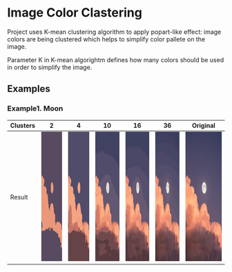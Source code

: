 # Image Color Clastering

Project uses K-mean clustering algorithm to apply popart-like effect: image colors are being clustered which helps to simplify color pallete on the image.

Parameter K in K-mean algorightm defines how many colors should be used in order to simplify the image.

## Examples

### Example1. Moon

| Clusters | 2 | 4 | 10 | 16 | 36 | Original |
|----------|---|---|----|----|----|----------|
| Result   |  <img src="https://raw.githubusercontent.com/roma-glushko/image-color-clustering/master/docs/image2/image2.2.jpg" height="300px" width="200px" /> |  <img src="https://raw.githubusercontent.com/roma-glushko/image-color-clustering/master/docs/image2/image2.4.jpg" height="300px" width="200px" /> |  <img src="https://raw.githubusercontent.com/roma-glushko/image-color-clustering/master/docs/image2/image2.10.jpg" height="300px" width="200px" /> |  <img src="https://raw.githubusercontent.com/roma-glushko/image-color-clustering/master/docs/image2/image2.16.jpg" height="300px" width="200px" /> |  <img src="https://raw.githubusercontent.com/roma-glushko/image-color-clustering/master/docs/image2/image2.36.jpg" height="300px" width="200px" /> | <img src="https://raw.githubusercontent.com/roma-glushko/image-color-clustering/master/docs/image2/image2.original.jpg" height="300px" width="200px" /> |

